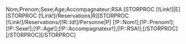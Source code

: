 Nom;Prenom;Sexe;Age;Accompagnateur;RSA [STORPROC [!Link!]|E][STORPROC [!Link!]/Reservations|R][STORPROC [!Link!]/Reservations/[!R::Id!]/Personne|P]
[!P::Nom!];[!P::Prenom!];[!P::Sexe!];[!P::Age!];[!P::Accompagnateur!];[!P::RSA!];[/STORPROC][/STORPROC][/STORPROC]